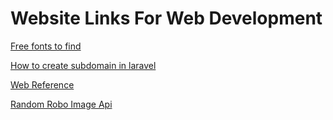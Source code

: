 # Website Links For Web Development

[Free fonts to find](https://fonts.bunny.net/)

[How to create subdomain in laravel](https://www.freecodecamp.org/news/laravel-subdomians/)

[Web Reference](https://webreference.com/)

[Random Robo Image Api](https://robohash.org/)

